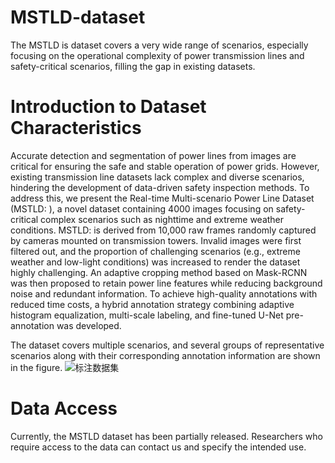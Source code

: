 # MSTLD-dataset
The MSTLD is dataset covers a very wide range of scenarios, especially focusing on the operational complexity of power transmission lines and safety-critical scenarios, filling the gap in existing datasets. 
# Introduction to Dataset Characteristics 

Accurate detection and segmentation of power lines from images are critical for ensuring the safe and stable operation of power grids. 
However, existing transmission line datasets lack complex and diverse scenarios, hindering the development of data-driven safety inspection methods.
To address this, we present the Real-time Multi-scenario Power Line Dataset (MSTLD: ), a novel dataset containing 4000 images focusing on safety-critical complex scenarios such as nighttime and extreme weather conditions.
MSTLD:  is derived from 10,000 raw frames randomly captured by cameras mounted on transmission towers. 
Invalid images were first filtered out, and the proportion of challenging scenarios (e.g., extreme weather and low-light conditions) was increased to render the dataset highly challenging.
An adaptive cropping method based on Mask-RCNN was then proposed to retain power line features while reducing background noise and redundant information. 
To achieve high-quality annotations with reduced time costs, a hybrid annotation strategy combining adaptive histogram equalization, multi-scale labeling, and fine-tuned U-Net pre-annotation was developed. 


The dataset covers multiple scenarios, and several groups of representative scenarios along with their corresponding annotation information are shown in the figure.
![标注数据集](https://github.com/user-attachments/assets/2e66e21c-12a4-47c1-b873-ae9960ac4051)

# Data Access 
Currently, the MSTLD dataset has been partially released. Researchers who require access to the data can contact us and specify the intended use.
